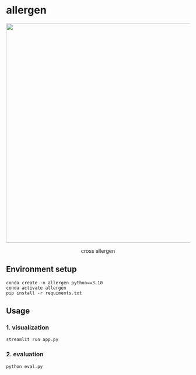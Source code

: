 # allergen

<!-- 项目的总描述 -->

<div style="text-align: center;">
    <img src="https://www.cusabio.com/manage/upload/202109/antibody-cross-reaction.png" width="600"/>
    <p>cross allergen</p>
</div>

## Environment setup

```
conda create -n allergen python==3.10
conda activate allergen
pip install -r requiments.txt
```

## Usage

### 1. visualization
<!-- 解释代码的意义 -->

```
streamlit run app.py
```



### 2. evaluation

```
python eval.py
```

